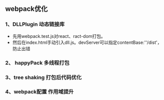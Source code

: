 ## webpack优化
### 1、DLLPlugin 动态链接库
- 先用webpack.test.js对react、ract-dom打包。
- 然后在index.html手动引入dll.js。devServer可以指定contentBase:''/dist'，防止出错
### 2、 happyPack 多线程打包

### 3、tree shaking 打包后代码优化
### 4、webpack配置 作用域提升